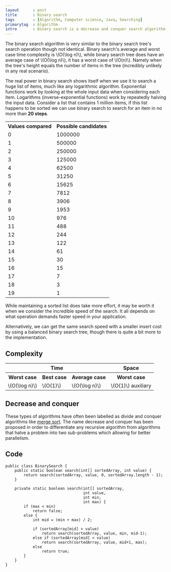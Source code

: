 ```yaml
---
layout      : post
title       : Binary search
tags        : [Algorithm, Computer science, Java, Searching]
primarytag  : Algorithm
intro       : Binary search is a decrease and conquer search algorithm than can be used on a sorted array. It operates by determining whether the search value is less than or greater than the middle value and recursively calling itself on the lower or upper half of the list respectively until either the value is found or not found.
---
```


The binary search algorithm is very similar to the binary search tree's search operation though not identical. Binary search's average and worst case time complexity is \\(O(\log n)\\), while binary search tree does have an average case of \\(O(\log n)\\), it has a worst case of \\(O(n)\\). Namely when the tree's height equals the number of items in the tree (incredibly unlikely in any real scenario).

The real power in binary search shows itself when we use it to search a huge list of items, much like any logarithmic algorithm. Exponential functions work by looking at the whole input data when considering each item. Logarithms (inverse-exponential functions) work by repeatedly halving the input data. Consider a list that contains 1 million items, if this list happens to be sorted we can use binary search to search for an item in no more than **20 steps**.



<table>
<tbody>
<tr>
<th>Values compared</th>
<th>Possible candidates</th>
</tr>
<tr>
<td>0</td>
<td>1000000</td>
</tr>
<tr>
<td>1</td>
<td>500000</td>
</tr>
<tr>
<td>2</td>
<td>250000</td>
</tr>
<tr>
<td>3</td>
<td>125000</td>
</tr>
<tr>
<td>4</td>
<td>62500</td>
</tr>
<tr>
<td>5</td>
<td>31250</td>
</tr>
<tr>
<td>6</td>
<td>15625</td>
</tr>
<tr>
<td>7</td>
<td>7812</td>
</tr>
<tr>
<td>8</td>
<td>3906</td>
</tr>
<tr>
<td>9</td>
<td>1953</td>
</tr>
<tr>
<td>10</td>
<td>976</td>
</tr>
<tr>
<td>11</td>
<td>488</td>
</tr>
<tr>
<td>12</td>
<td>244</td>
</tr>
<tr>
<td>13</td>
<td>122</td>
</tr>
<tr>
<td>14</td>
<td>61</td>
</tr>
<tr>
<td>15</td>
<td>30</td>
</tr>
<tr>
<td>16</td>
<td>15</td>
</tr>
<tr>
<td>17</td>
<td>7</td>
</tr>
<tr>
<td>18</td>
<td>3</td>
</tr>
<tr>
<td>19</td>
<td>1</td>
</tr>
</tbody></table>

While maintaining a sorted list does take more effort, it may be worth it when we consider the incredible speed of the search. It all depends on what operation demands faster speed in your application.

Alternatively, we can get the same search speed with a smaller insert cost by using a balanced binary search tree, though there is quite a bit more to the implementation.



## Complexity

<table>
<tbody>
<tr>
<th colspan="3">Time</th>
<th>Space</th>
</tr>
<tr>
<th>Worst case</th>
<th>Best case</th>
<th>Average case</th>
<th>Worst case</th>
</tr>
<tr>
<td>\(O(\log n)\)</td>
<td>\(O(1)\)</td>
<td>\(O(\log n)\)</td>
<td>\(O(1)\) auxiliary</td>
</tr>
</tbody>
</table>



## Decrease and conquer

These types of algorithms have often been labelled as divide and conquer algorithms like [merge sort][1]. The name decrease and conquer has been proposed in order to differentiate any recursive algorithm from algorithms that halve a problem into two sub-problems which allowing for better parallelism.



## Code

<!--prettify lang=java-->
    public class BinarySearch {
        public static boolean search(int[] sortedArray, int value) {
            return search(sortedArray, value, 0, sortedArray.length - 1);
        }

        private static boolean search(int[] sortedArray,
                                      int value,
                                      int min,
                                      int max) {
            if (max < min)
                return false;
            else {
                int mid = (min + max) / 2;

                if (sortedArray[mid] > value)
                    return search(sortedArray, value, min, mid-1);
                else if (sortedArray[mid] < value)
                    return search(sortedArray, value, mid+1, max);
                else
                    return true;
            }
        }
    }



[1]: {{site.baseurl}}/2012/11/algorithm-merge-sort.html